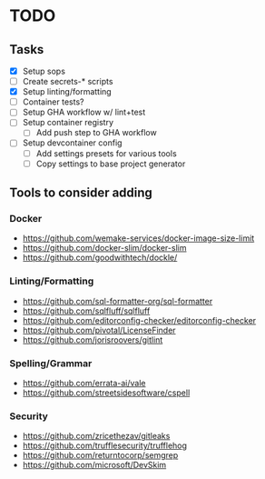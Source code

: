 # TODO

## Tasks

- [x] Setup sops
- [ ] Create secrets-* scripts
- [x] Setup linting/formatting
- [ ] Container tests?
- [ ] Setup GHA workflow w/ lint+test
- [ ] Setup container registry
  - [ ] Add push step to GHA workflow
- [ ] Setup devcontainer config
  - [ ] Add settings presets for various tools
  - [ ] Copy settings to base project generator

## Tools to consider adding

### Docker

- <https://github.com/wemake-services/docker-image-size-limit>
- <https://github.com/docker-slim/docker-slim>
- <https://github.com/goodwithtech/dockle/>

### Linting/Formatting

- <https://github.com/sql-formatter-org/sql-formatter>
- <https://github.com/sqlfluff/sqlfluff>
- <https://github.com/editorconfig-checker/editorconfig-checker>
- <https://github.com/pivotal/LicenseFinder>
- <https://github.com/jorisroovers/gitlint>

### Spelling/Grammar

- <https://github.com/errata-ai/vale>
- <https://github.com/streetsidesoftware/cspell>

### Security

- <https://github.com/zricethezav/gitleaks>
- <https://github.com/trufflesecurity/trufflehog>
- <https://github.com/returntocorp/semgrep>
- <https://github.com/microsoft/DevSkim>
